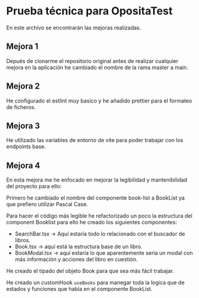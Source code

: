 # Prueba técnica para OpositaTest

En este archivo se encontrarán las mejoras realizadas.

## Mejora 1

Depués de clonarme el repositorio original antes de realizar cualquier mejora en la aplicación he cambiado el nombre de la rama master a main.

## Mejora 2

He configurado el estlint muy basico y he añadido prettier para el formateo de ficheros.

## Mejora 3

He utilizado las variables de entorno de vite para poder trabajar con los endpoints base.

## Mejora 4

En esta mejora me he enfocado en mejorar la legibilidad y mantenibilidad del proyecto para ello:

Primero he cambiado el nombre del componente book-list a BookList ya que prefiero utilizar Pascal Case.

Para hacer el código más legible he refactorizado un poco la estructura del component Booklist para ello he creado los siguientes componentes:

- SearchBar.tsx -> Aquí estaría todo lo relacionado con el buscador de libros.
- Book.tsx -> aquí está la estructura base de un libro.
- BookModal.tsx -> aquí estaría lo que aparentemente sería un modal con más información y acciones del libro en cuestión.

He creado el tipado del objeto Book para que sea más fácil trabajar.

He creado un customHook `useBooks` para manegar toda la logica que de estados y funciones que había en el componente BookList.

